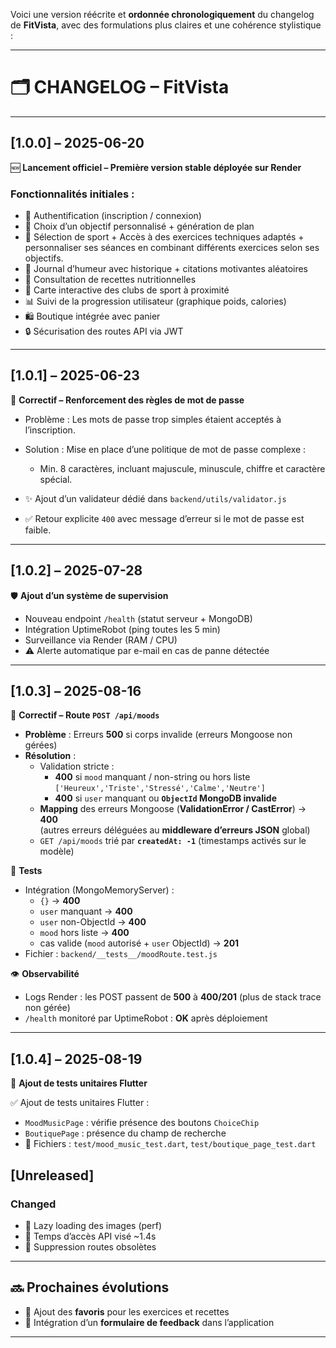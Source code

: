 Voici une version réécrite et **ordonnée chronologiquement** du changelog de **FitVista**, avec des formulations plus claires et une cohérence stylistique :

---

# 🗂️ CHANGELOG – FitVista

---

## \[1.0.0] – 2025-06-20

🆕 **Lancement officiel – Première version stable déployée sur Render**

### Fonctionnalités initiales :

* 🔐 Authentification (inscription / connexion)
* 💪 Choix d’un objectif personnalisé + génération de plan
* 💪 Sélection de sport + Accès à des exercices techniques adaptés + personnaliser ses séances en combinant différents exercices selon ses objectifs.  
* 🧠 Journal d’humeur avec historique + citations motivantes aléatoires
* 🥗 Consultation de recettes nutritionnelles
* 📍 Carte interactive des clubs de sport à proximité
* 📊 Suivi de la progression utilisateur (graphique poids, calories)
* 🛍 Boutique intégrée avec panier
* 🔒 Sécurisation des routes API via JWT

---

## \[1.0.1] – 2025-06-23

🐞 **Correctif – Renforcement des règles de mot de passe**

* Problème : Les mots de passe trop simples étaient acceptés à l’inscription.
* Solution : Mise en place d’une politique de mot de passe complexe :

  * Min. 8 caractères, incluant majuscule, minuscule, chiffre et caractère spécial.
* ✨ Ajout d’un validateur dédié dans `backend/utils/validator.js`
* ✅ Retour explicite `400` avec message d’erreur si le mot de passe est faible.

---

## \[1.0.2] – 2025-07-28

🛡 **Ajout d’un système de supervision**

* Nouveau endpoint `/health` (statut serveur + MongoDB)
* Intégration UptimeRobot (ping toutes les 5 min)
* Surveillance via Render (RAM / CPU)
* ⚠ Alerte automatique par e-mail en cas de panne détectée

---

## [1.0.3] – 2025-08-16

🐞 **Correctif – Route `POST /api/moods`**

* **Problème** : Erreurs **500** si corps invalide (erreurs Mongoose non gérées)
* **Résolution** :
  - Validation stricte :
    - **400** si `mood` manquant / non-string ou hors liste
      `['Heureux','Triste','Stressé','Calme','Neutre']`
    - **400** si `user` manquant ou **`ObjectId` MongoDB invalide**
  - **Mapping** des erreurs Mongoose (**ValidationError / CastError**) → **400**  
    (autres erreurs déléguées au **middleware d’erreurs JSON** global)
  - `GET /api/moods` trié par **`createdAt: -1`** (timestamps activés sur le modèle)

🔬 **Tests**
- Intégration (MongoMemoryServer) :
  - `{}` → **400**
  - `user` manquant → **400**
  - `user` non-ObjectId → **400**
  - `mood` hors liste → **400**
  - cas valide (`mood` autorisé + `user` ObjectId) → **201**
- Fichier : `backend/__tests__/moodRoute.test.js`

👁 **Observabilité**
- Logs Render : les POST passent de **500** à **400/201** (plus de stack trace non gérée)
- `/health` monitoré par UptimeRobot : **OK** après déploiement

---

## [1.0.4] – 2025-08-19

🧪 **Ajout de tests unitaires Flutter**


✅ Ajout de tests unitaires Flutter :
- `MoodMusicPage` : vérifie présence des boutons `ChoiceChip`
- `BoutiquePage` : présence du champ de recherche
- 📁 Fichiers : `test/mood_music_test.dart`, `test/boutique_page_test.dart`


## [Unreleased]

### Changed
- 📱 Lazy loading des images (perf)
- 🎯 Temps d’accès API visé ~1.4s
- 🧹 Suppression routes obsolètes


---

## 🔜 Prochaines évolutions

* 📌 Ajout des **favoris** pour les exercices et recettes
* 🧾 Intégration d’un **formulaire de feedback** dans l’application

---


